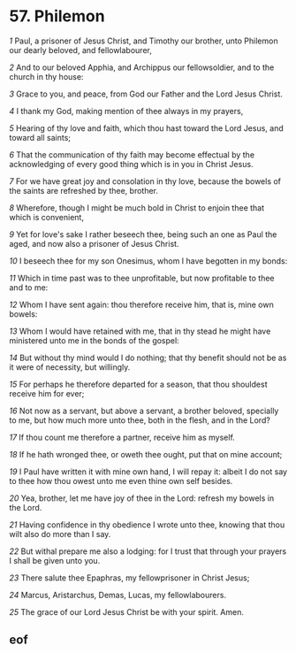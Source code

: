 
# 57. Philemon

*1* Paul, a prisoner of Jesus Christ, and Timothy our brother, unto Philemon our dearly beloved, and fellowlabourer,

*2* And to our beloved Apphia, and Archippus our fellowsoldier, and to the church in thy house:

*3* Grace to you, and peace, from God our Father and the Lord Jesus Christ.

*4* I thank my God, making mention of thee always in my prayers,

*5* Hearing of thy love and faith, which thou hast toward the Lord Jesus, and toward all saints;

*6* That the communication of thy faith may become effectual by the acknowledging of every good thing which is in you in Christ Jesus.

*7* For we have great joy and consolation in thy love, because the bowels of the saints are refreshed by thee, brother.

*8* Wherefore, though I might be much bold in Christ to enjoin thee that which is convenient,

*9* Yet for love's sake I rather beseech thee, being such an one as Paul the aged, and now also a prisoner of Jesus Christ.

*10* I beseech thee for my son Onesimus, whom I have begotten in my bonds:

*11* Which in time past was to thee unprofitable, but now profitable to thee and to me:

*12* Whom I have sent again: thou therefore receive him, that is, mine own bowels:

*13* Whom I would have retained with me, that in thy stead he might have ministered unto me in the bonds of the gospel:

*14* But without thy mind would I do nothing; that thy benefit should not be as it were of necessity, but willingly.

*15* For perhaps he therefore departed for a season, that thou shouldest receive him for ever;

*16* Not now as a servant, but above a servant, a brother beloved, specially to me, but how much more unto thee, both in the flesh, and in the Lord?

*17* If thou count me therefore a partner, receive him as myself.

*18* If he hath wronged thee, or oweth thee ought, put that on mine account;

*19* I Paul have written it with mine own hand, I will repay it: albeit I do not say to thee how thou owest unto me even thine own self besides.

*20* Yea, brother, let me have joy of thee in the Lord: refresh my bowels in the Lord.

*21* Having confidence in thy obedience I wrote unto thee, knowing that thou wilt also do more than I say.

*22* But withal prepare me also a lodging: for I trust that through your prayers I shall be given unto you.

*23* There salute thee Epaphras, my fellowprisoner in Christ Jesus;

*24* Marcus, Aristarchus, Demas, Lucas, my fellowlabourers.

*25* The grace of our Lord Jesus Christ be with your spirit. Amen.


## eof
